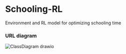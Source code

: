 # Schooling-RL
Environment and RL model for optimizing schooling time

### URL diagram
![ClassDiagram drawio](https://user-images.githubusercontent.com/33582219/138558022-9bd0d0d5-0dbb-49eb-b73e-fe5c8465e359.png)
